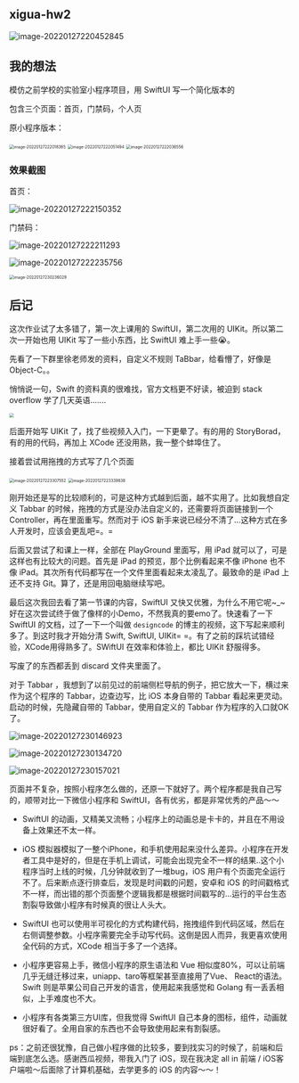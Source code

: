 ## xigua-hw2

![image-20220127220452845](https://picbedd.oss-cn-beijing.aliyuncs.com/image-20220127220452845.png)

## 我的想法

模仿之前学校的实验室小程序项目，用 SwiftUI 写一个简化版本的

包含三个页面：首页，门禁码，个人页

原小程序版本：

<img src="https://picbedd.oss-cn-beijing.aliyuncs.com/image-20220127222018365.png" alt="image-20220127222018365" style="zoom:50%;" />

<img src="https://picbedd.oss-cn-beijing.aliyuncs.com/image-20220127222051494.png" alt="image-20220127222051494" style="zoom:50%;" />

<img src="https://picbedd.oss-cn-beijing.aliyuncs.com/image-20220127222036556.png" alt="image-20220127222036556" style="zoom:50%;" />

### 效果截图

首页：

![image-20220127222150352](https://picbedd.oss-cn-beijing.aliyuncs.com/image-20220127222150352.png)

门禁码：

![image-20220127222211293](https://picbedd.oss-cn-beijing.aliyuncs.com/image-20220127222211293.png)

![image-20220127222235756](https://picbedd.oss-cn-beijing.aliyuncs.com/image-20220127222235756.png)

<img src="https://picbedd.oss-cn-beijing.aliyuncs.com/image-20220127230236029.png" alt="image-20220127230236029" style="zoom:50%;" />

## 后记

这次作业试了太多错了，第一次上课用的 SwiftUI，第二次用的 UIKit。所以第二次一开始也用 UIKit 写了一些小东西，比 SwiftUI 难上手一些😭。

先看了一下群里徐老师发的资料，自定义不规则 TaBbar，给看懵了，好像是 Object-C。。

悄悄说一句，Swift 的资料真的很难找，官方文档更不好读，被迫到 stack overflow 学了几天英语.......

<img src="https://picbedd.oss-cn-beijing.aliyuncs.com/image-20220127222853020.png" style="zoom: 50%;" />

后面开始写 UIKit 了，找了些视频入入门，一下更晕了。有的用的 StoryBorad，有的用的代码，再加上 XCode 还没用熟，我一整个蚌埠住了。

接着尝试用拖拽的方式写了几个页面

<img src="https://picbedd.oss-cn-beijing.aliyuncs.com/image-20220127223307552.png" alt="image-20220127223307552" style="zoom: 50%;" />

<img src="https://picbedd.oss-cn-beijing.aliyuncs.com/image-20220127223339838.png" alt="image-20220127223339838" style="zoom:50%;" />

刚开始还是写的比较顺利的，可是这种方式越到后面，越不实用了。比如我想自定义 Tabbar 的时候，拖拽的方式是没办法自定义的，还需要将页面链接到一个 Controller，再在里面重写。然而对于 iOS 新手来说已经分不清了...这种方式在多人开发时，应该会更乱吧=。=

后面又尝试了和课上一样，全部在 PlayGround 里面写，用 iPad 就可以了，可是这样也有比较大的问题。首先是 iPad 的预览，那个比例看起来不像 iPhone 也不像 iPad。其次所有代码都写在一个文件里面看起来太凌乱了。最致命的是 iPad 上还不支持 Git。算了，还是用回电脑继续写吧。

最后这次我回去看了第一节课的内容，SwiftUI 又快又优雅，为什么不用它呢~_~好在这次尝试终于做了像样的小Demo，不然我真的要emo了。快速看了一下 SwiftUI 的文档，过了一下一个叫做 `designcode` 的博主的视频，这下写起来顺利多了。到这时我才开始分清 Swift, SwiftUI, UIKit= =。有了之前的踩坑试错经验，XCode用得熟多了。SWiftUI 在效率和体验上，都比 UIKit 舒服得多。

写废了的东西都丢到 discard 文件夹里面了。

对于 Tabbar ，我想到了以前见过的前端侧栏导航的例子，把它放大一下，横过来作为这个程序的 Tabbar，边查边写，比 iOS 本身自带的 Tabbar 看起来更灵动。启动的时候，先隐藏自带的 Tabbar，使用自定义的 Tabbar 作为程序的入口就OK了。

![image-20220127230146923](https://picbedd.oss-cn-beijing.aliyuncs.com/image-20220127230146923.png)

![image-20220127230134720](https://picbedd.oss-cn-beijing.aliyuncs.com/image-20220127230134720.png)

![image-20220127230157021](https://picbedd.oss-cn-beijing.aliyuncs.com/image-20220127230157021.png)



页面并不复杂，按照小程序怎么做的，还原一下就好了。两个程序都是我自己写的，顺带对比一下微信小程序和 SwiftUI，各有优劣，都是非常优秀的产品～～

- SwiftUI 的动画，又精美又流畅；小程序上的动画总是卡卡的，并且在不用设备上效果还不太一样。
- iOS 模拟器模拟了一整个iPhone，和手机使用起来没什么差异。小程序在开发者工具中是好的，但是在手机上调试，可能会出现完全不一样的结果..这个小程序当时上线的时候，几分钟就收到了一堆bug，iOS 用户有个页面完全运行不了。后来断点逐行排查后，发现是时间戳的问题，安卓和 iOS 的时间戳格式不一样，而出错的那个页面整个逻辑我都是根据时间戳写的...运行的平台生态割裂导致做小程序有时候真的很让人头大。

- SwiftUI 也可以使用半可视化的方式构建代码，拖拽组件到代码区域，然后在右侧调整参数。小程序需要完全手动写代码。这倒是因人而异，我更喜欢使用全代码的方式，XCode 相当于多了一个选择。
- 小程序更容易上手，微信小程序的原生语法和 Vue 相似度80%，可以让前端几乎无缝迁移过来，uniapp、taro等框架甚至直接用了Vue、 React的语法。Swift 则是苹果公司自己开发的语言，使用起来我感觉和 Golang 有一丢丢相似，上手难度也不大。
- 小程序有各类第三方UI库，但我觉得 SwiftUI 自己本身的图标，组件，动画就很好看了。全用自家的东西也不会导致使用起来有割裂感。

ps：之前还很犹豫，自己做小程序做的比较多，要到找实习的时候了，前端和后端到底怎么选。感谢西瓜视频，带我入门了 iOS，现在我决定 all in 前端 / iOS客户端啦～后面除了计算机基础，去学更多的 iOS 的内容～～！